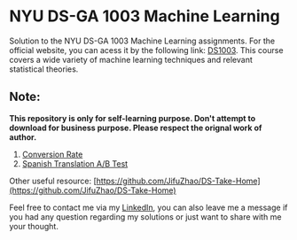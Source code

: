 # NYU DS-GA 1003 Machine Learning

Solution to the NYU DS-GA 1003 Machine Learning assignments. For the official website, you can acess it by the following link: [DS1003](https://davidrosenberg.github.io/ml2019/#home). This course covers a wide variety of machine learning techniques and relevant statistical theories. 

## Note:

**This repository is only for self-learning purpose. Don't attempt to download for business purpose. Please respect the orignal work of author.**

1. [Conversion Rate](https://github.com/Luffy-Yao/DS_Challenges/blob/master/01.%20Conversion_Rate/Conversion_Rate.ipynb)
2. [Spanish Translation A/B Test](https://github.com/Luffy-Yao/DS_Challenges/blob/master/02.%20Spanish%20A_B%20Test/Spanish_Translation.ipynb)


Other useful resource: [https://github.com/JifuZhao/DS-Take-Home](https://github.com/JifuZhao/DS-Take-Home)







Feel free to contact me via my [LinkedIn](https://www.linkedin.com/in/linxing-yao-594011134/), you can also leave me a message if you had any question regarding my solutions or just want to share with me your thought.

